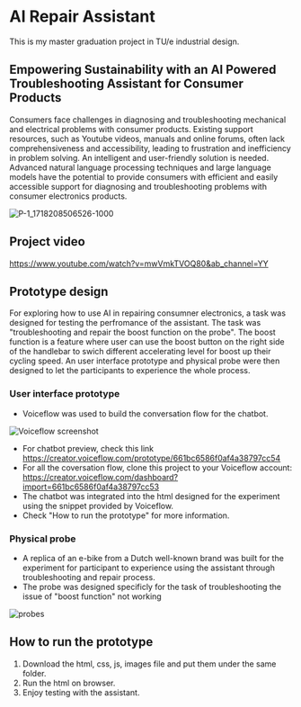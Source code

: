 # AI Repair Assistant
This is my master graduation project in TU/e industrial design.

## Empowering Sustainability with an AI Powered Troubleshooting Assistant for Consumer Products
Consumers face challenges in diagnosing and troubleshooting mechanical and electrical problems with consumer products. Existing support resources, such as Youtube videos, manuals and online forums, often lack comprehensiveness and accessibility, leading to frustration and inefficiency in problem solving. An intelligent and user-friendly solution is needed. Advanced natural language processing techniques and large language models have the potential to provide consumers with efficient and easily accessible support for diagnosing and troubleshooting problems with consumer electronics products.
<br />

![P-1_1718208506526-1000](https://github.com/Davidhuang616/ai_repair_assistant/assets/124699019/25211f40-aef9-4b40-adec-9ca22a9ce08d)

## Project video
https://www.youtube.com/watch?v=mwVmkTVOQ80&ab_channel=YY

## Prototype design
For exploring how to use AI in repairing consumner electronics, a task was designed for testing the perfromance of the assistant. The task was "troubleshooting and repair the boost function on the probe". The boost function is a feature where user can use the boost button on the right side of the handlebar to swich different accelerating level for boost up their cycling speed. An user interface prototype and physical probe were then designed to let the participants to experience the whole process.

### User interface prototype <br />
* Voiceflow was used to build the conversation flow for the chatbot.
 
![Voiceflow screenshot](https://github.com/Davidhuang616/ai_repair_assistant/assets/124699019/a03e0378-0ddf-44e7-81ea-aeb5c625371a)
<br />
* For chatbot preview, check this link <br />
https://creator.voiceflow.com/prototype/661bc6586f0af4a38797cc54
* For all the coversation flow, clone this project to your Voiceflow account: <br />
https://creator.voiceflow.com/dashboard?import=661bc6586f0af4a38797cc53 <br />
* The chatbot was integrated into the html designed for the experiment using the snippet provided by Voiceflow. <br />
* Check "How to run the prototype" for more information. <br />

### Physical probe <br />
* A replica of an e-bike from a Dutch well-known brand was built for the experiment for participant to experience using the assistant through troubleshooting and repair process.
* The probe was designed specificly for the task of troubleshooting the issue of "boost function" not working

![probes](https://github.com/Davidhuang616/ai_repair_assistant/assets/124699019/35c78bb8-1626-4a62-96d1-6268bba95589)
<br />

## How to run the prototype
1. Download the html, css, js, images file and put them under the same folder.
2. Run the html on browser.
3. Enjoy testing with the assistant.

